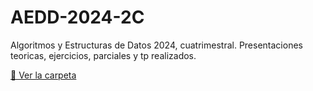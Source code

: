 # AEDD-2024-2C
Algoritmos y Estructuras de Datos 2024, cuatrimestral. Presentaciones teoricas, ejercicios, parciales y tp realizados.


[📂 Ver la carpeta](./Ejercicios/)

